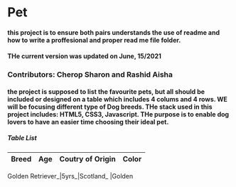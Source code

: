 # Pet
#### this project is to ensure both pairs understands the use of readme and how to write a proffesional and proper read me file folder.
#### THe current version was updated on June, 15/2021

### Contributors: Cherop Sharon and Rashid Aisha
#### the project is supposed to list the favourite pets, but all should be included or designed on a table which includes 4 colums and 4 rows. WE will be focusing different type of Dog breeds. THe stack used in this project includes: HTML5, CSS3, Javascript. THe purpose is to enable dog lovers to have an easier time choosing their ideal pet. 

##### Table List

Breed           | Age| Coutry of Origin| Color
----------------|----|-----------------|----

Golden Retriever_|5yrs_|Scotland_      |Golden



